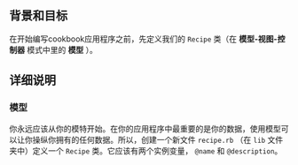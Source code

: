 ## 背景和目标

在开始编写cookbook应用程序之前，先定义我们的 `Recipe` 类（在 **模型-视图-控制器** 模式中里的 **模型** ）。

## 详细说明

### 模型

你永远应该从你的模特开始。在你的应用程序中最重要的是你的数据，使用模型可以让你操纵你拥有的任何数据。所以，创建一个新文件 `recipe.rb` （在 `lib` 文件夹中）定义一个 `Recipe` 类。它应该有两个实例变量， `@name` 和 `@description`。
